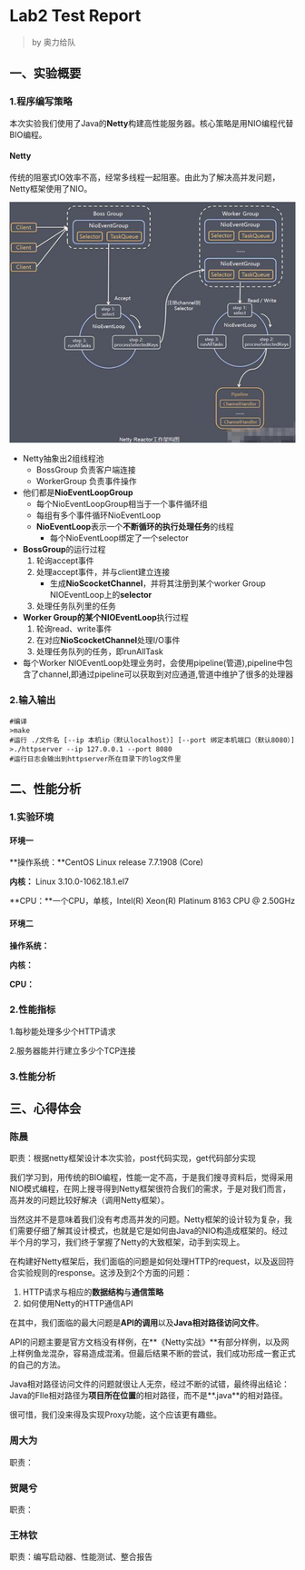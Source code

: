 # Lab2 Test Report

> by 奥力给队

## 一、实验概要

### 1.程序编写策略

本次实验我们使用了Java的**Netty**构建高性能服务器。核心策略是用NIO编程代替BIO编程。

#### Netty

传统的阻塞式IO效率不高，经常多线程一起阻塞。由此为了解决高并发问题，Netty框架使用了NIO。

<img src="Lab2 Test Report.assets/image-20200423170747610.png" alt="image-20200423170747610" style="zoom: 67%;" />

- Netty抽象出2组线程池
    - BossGroup 负责客户端连接
    - WorkerGroup 负责事件操作
- 他们都是**NioEventLoopGroup**
    - 每个NioEventLoopGroup相当于一个事件循环组
    - 每组有多个事件循环NioEventLoop
    - **NioEventLoop**表示一个**不断循环的执行处理任务**的线程
        - 每个NioEventLoop绑定了一个selector
- **BossGroup**的运行过程
    1. 轮询accept事件
    2. 处理accept事件，并与client建立连接
        - 生成**NioScocketChannel**，并将其注册到某个worker Group NIOEventLoop上的**selector**
    3. 处理任务队列里的任务
- **Worker Group的某个NIOEventLoop**执行过程
    1. 轮询read、write事件
    2. 在对应**NioScocketChannel**处理I/O事件
    3. 处理任务队列的任务，即runAllTask
- 每个Worker NIOEventLoop处理业务时，会使用pipeline(管道),pipeline中包含了channel,即通过pipeline可以获取到对应通道,管道中维护了很多的处理器

### 2.输入输出

```shell
#编译
>make
#运行 ./文件名 [--ip 本机ip（默认localhost）] [--port 绑定本机端口（默认8080）]
>./httpserver --ip 127.0.0.1 --port 8080
#运行日志会输出到httpserver所在目录下的log文件里
```

## 二、性能分析

### 1.实验环境

#### 环境一

**操作系统：**CentOS Linux release 7.7.1908 (Core) 

**内核：** Linux 3.10.0-1062.18.1.el7

**CPU：**一个CPU，单核，Intel(R) Xeon(R) Platinum 8163 CPU @ 2.50GHz

#### 环境二

**操作系统：**

**内核：**

**CPU：**

### 2.性能指标

1.每秒能处理多少个HTTP请求

2.服务器能并行建立多少个TCP连接

### 3.性能分析



## 三、心得体会

### 陈晨

职责：根据netty框架设计本次实验，post代码实现，get代码部分实现

我们学习到，用传统的BIO编程，性能一定不高，于是我们搜寻资料后，觉得采用NIO模式编程，在网上搜寻得到Netty框架很符合我们的需求，于是对我们而言，高并发的问题比较好解决（调用Netty框架）。

当然这并不是意味着我们没有考虑高并发的问题。Netty框架的设计较为复杂，我们需要仔细了解其设计模式，也就是它是如何由Java的NIO构造成框架的。经过半个月的学习，我们终于掌握了Netty的大致框架，动手到实现上。

在构建好Netty框架后，我们面临的问题是如何处理HTTP的request，以及返回符合实验规则的response。这涉及到2个方面的问题：

1. HTTP请求与相应的**数据结构**与**通信策略**
2. 如何使用Netty的HTTP通信API

在其中，我们面临的最大问题是**API的调用**以及**Java相对路径访问文件**。

API的问题主要是官方文档没有样例，在**《Netty实战》**有部分样例，以及网上样例鱼龙混杂，容易造成混淆。但最后结果不断的尝试，我们成功形成一套正式的自己的方法。

Java相对路径访问文件的问题就很让人无奈，经过不断的试错，最终得出结论：Java的FIle相对路径为**项目所在位置**的相对路径，而不是**.java**的相对路径。

很可惜，我们没来得及实现Proxy功能，这个应该更有趣些。

### 周大为

职责：

### 贺飓兮

职责：

### 王林钦

职责：编写启动器、性能测试、整合报告

